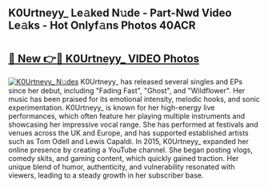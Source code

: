 ## K0Urtneyy_ Le𝚊ked N𝚞de - Part-Nwd Video Le𝚊ks - Hot Onlyf𝚊ns Photos 40ACR

# <h2><a href="http://ab2982.deff.icu/?id=K0Urtneyy_">🔗 New 👉🔴 K0Urtneyy_ VIDEO Photos</a></h2>

[![K0Urtneyy_ N𝚞des](https://i.imgur.com/rIISA9y.gif)](http://ab2982.deff.icu/?id=K0Urtneyy_)
K0Urtneyy_ has released several singles and EPs since her debut, including "Fading Fast", "Ghost", and "Wildflower". Her music has been praised for its emotional intensity, melodic hooks, and sonic experimentation. K0Urtneyy_ is known for her high-energy live performances, which often feature her playing multiple instruments and showcasing her impressive vocal range. She has performed at festivals and venues across the UK and Europe, and has supported established artists such as Tom Odell and Lewis Capaldi. In 2015, K0Urtneyy_ expanded her online presence by creating a YouTube channel. She began posting vlogs, comedy skits, and gaming content, which quickly gained traction. Her unique blend of humor, authenticity, and vulnerability resonated with viewers, leading to a steady growth in her subscriber base.
